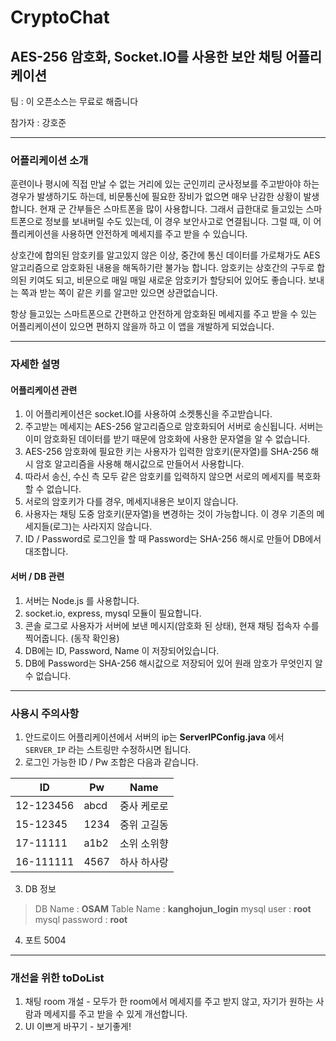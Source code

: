 # CryptoChat  
## AES-256 암호화, Socket.IO를 사용한 보안 채팅 어플리케이션 

팀 : 이 오픈소스는 무료로 해줍니다

참가자 : 강호준

---------------
### 어플리케이션 소개

훈련이나 평시에 직접 만날 수 없는 거리에 있는 군인끼리 군사정보를 주고받아야 하는 경우가 발생하기도 하는데, 비문통신에 필요한 장비가 없으면 매우 난감한 상황이 발생합니다.
현재 군 간부들은 스마트폰을 많이 사용합니다. 그래서 급한대로 들고있는 스마트폰으로 정보를 보내버릴 수도 있는데, 이 경우 보안사고로 연결됩니다. 
그럴 때, 이 어플리케이션을 사용하면 안전하게 메세지를 주고 받을 수 있습니다.

상호간에 합의된 암호키를 알고있지 않은 이상, 중간에 통신 데이터를 가로채가도 AES알고리즘으로 암호화된 내용을 해독하기란 불가능 합니다.
암호키는 상호간의 구두로 합의된 키여도 되고, 비문으로 매일 매일 새로운 암호키가 할당되어 있어도 좋습니다. 
보내는 쪽과 받는 쪽이 같은 키를 알고만 있으면 상관없습니다.

항상 들고있는 스마트폰으로 간편하고 안전하게 암호화된 메세지를 주고 받을 수 있는 어플리케이션이 있으면 편하지 않을까 하고 이 앱을 개발하게 되었습니다. 

---------------
### 자세한 설명

#### 어플리케이션 관련
1. 이 어플리케이션은 socket.IO를 사용하여 소켓통신을 주고받습니다.
2. 주고받는 메세지는 AES-256 알고리즘으로 암호화되어 서버로 송신됩니다. 서버는 이미 암호화된 데이터를 받기 때문에 암호화에 사용한 문자열을 알 수 없습니다.
3. AES-256 암호화에 필요한 키는 사용자가 입력한 암호키(문자열)를 SHA-256 해시 암호 알고리즘을 사용해 해시값으로 만들어서 사용합니다.
4. 따라서 송신, 수신 측 모두 같은 암호키를 입력하지 않으면 서로의 메세지를 복호화 할 수 없습니다. 
5. 서로의 암호키가 다를 경우, 메세지내용은 보이지 않습니다. 
6. 사용자는 채팅 도중 암호키(문자열)을 변경하는 것이 가능합니다. 이 경우 기존의 메세지들(로그)는 사라지지 않습니다.
7. ID / Password로 로그인을 할 때 Password는 SHA-256 해시로 만들어 DB에서 대조합니다.

#### 서버 / DB 관련
1. 서버는 Node.js 를 사용합니다.
2. socket.io, express, mysql 모듈이 필요합니다.
3. 콘솔 로그로 사용자가 서버에 보낸 메시지(암호화 된 상태), 현재 채팅 접속자 수를 찍어줍니다. (동작 확인용)
4. DB에는 ID, Password, Name 이 저장되어있습니다.
5. DB에 Password는 SHA-256 해시값으로 저장되어 있어 원래 암호가 무엇인지 알 수 없습니다. 

---------------
### 사용시 주의사항 

1. 안드로이드 어플리케이션에서 서버의 ip는 **ServerIPConfig.java** 에서  `SERVER_IP` 라는 스트링만 수정하시면 됩니다.
2. 로그인 가능한 ID / Pw 조합은 다음과 같습니다.

ID | Pw | Name
--------- | --------- | --------- 
12-123456 | abcd | 중사 케로로
15-12345 | 1234 | 중위 고길동
17-11111 | a1b2 | 소위 소위향
16-111111 | 4567 | 하사 하사랑


3. DB 정보

>  DB Name : **OSAM** 
>  Table Name : **kanghojun_login**
>  mysql user : **root**
>  mysql password : **root**
 
4. 포트 5004

---------------
### 개선을 위한 toDoList

1. 채팅 room 개설 - 모두가 한 room에서 메세지를 주고 받지 않고, 자기가 원하는 사람과 메세지를 주고 받을 수 있게 개선합니다.
2. UI 이쁘게 바꾸기 - 보기좋게!


